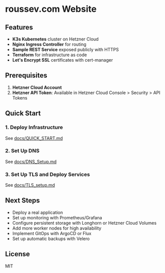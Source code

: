 # roussev.com Website

## Features

- **K3s Kubernetes** cluster on Hetzner Cloud
- **Nginx Ingress Controller** for routing
- **Sample REST Service** exposed publicly with HTTPS
- **Terraform** for infrastructure as code
- **Let's Encrypt SSL** certificates with cert-manager

## Prerequisites

1. **Hetzner Cloud Account**
2. **Hetzner API Token**: Available in Hetzner Cloud Console > Security > API Tokens

## Quick Start

### 1. Deploy Infrastructure

See [docs/QUICK_START.md](docs/QUICK_START.md)

### 2. Set Up DNS

See [docs/DNS_Setup.md](docs/DNS_Setup.md)

### 3. Set Up TLS and Deploy Services

See [docs/TLS_setup.md](docs/TLS_setup.md)

## Next Steps

- Deploy a real application
- Set up monitoring with Prometheus/Grafana
- Configure persistent storage with Longhorn or Hetzner Cloud Volumes
- Add more worker nodes for high availability
- Implement GitOps with ArgoCD or Flux
- Set up automatic backups with Velero

## License

MIT